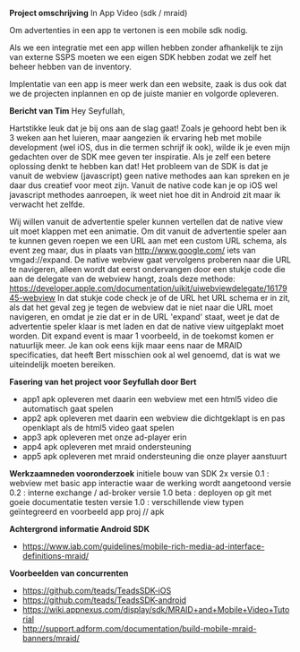 **Project omschrijving**
In App Video (sdk / mraid)

Om advertenties in een app te vertonen is een mobile sdk nodig.

Als we een integratie met een app willen hebben zonder afhankelijk te zijn van externe SSPS moeten we een eigen SDK hebben zodat we zelf het beheer hebben van de inventory.

Implentatie van een app is meer werk dan een website, zaak is dus ook dat we de projecten inplannen en op de juiste manier en volgorde opleveren.

**Bericht van Tim**
Hey Seyfullah,

Hartstikke leuk dat je bij ons aan de slag gaat! Zoals je gehoord hebt ben ik 3 weken aan het luieren, maar aangezien ik ervaring heb met mobile development (wel iOS, dus in die termen schrijf ik ook), wilde ik je even mijn gedachten over de SDK mee geven ter inspiratie. Als je zelf een betere oplossing denkt te hebben kan dat! 
Het probleem van de SDK is dat je vanuit de webview (javascript) geen native methodes aan kan spreken en je daar dus creatief voor meot zijn. Vanuit de native code kan je op iOS wel javascript methodes aanroepen, ik weet niet hoe dit in Android zit maar ik verwacht het zelfde.

Wij willen vanuit de advertentie speler kunnen vertellen dat de native view uit moet klappen met een animatie. Om dit vanuit de advertentie speler aan te kunnen geven roepen we een URL aan met een custom URL schema, als event zeg maar, dus in plaats van http://www.google.com/ iets van vmgad://expand. De native webview gaat vervolgens proberen naar die URL te navigeren, alleen wordt dat eerst ondervangen door een stukje code die aan de delegate van de webview hangt, zoals deze methode: https://developer.apple.com/documentation/uikit/uiwebviewdelegate/1617945-webview
In dat stukje code check je of de URL het URL schema er in zit, als dat het geval zeg je tegen de webview dat ie niet naar die URL moet navigeren, en omdat je zie dat er in de URL 'expand' staat, weet je dat de advertentie speler klaar is met laden en dat de native view uitgeplakt moet worden. 
Dit expand event is maar 1 voorbeeld, in de toekomst komen er natuurlijk meer. Je kan ook eens kijk maar eens naar de MRAID specificaties, dat heeft Bert misschien ook al wel genoemd, dat is wat we uiteindelijk moeten bereiken.

**Fasering van het project voor Seyfullah door Bert**
* app1 apk opleveren met daarin een webview met een html5 video die automatisch gaat spelen
* app2 apk opleveren met daarin een webview die dichtgeklapt is en pas openklapt als de html5 video gaat spelen 
* app3 apk opleveren met onze ad-player erin
* app4 apk opleveren met mraid ondersteuning
* app5 apk opleveren met mraid ondersteuning die onze player aanstuurt


**Werkzaamneden vooronderzoek**
initiele bouw van SDK 2x versie 0.1 : 
webview met basic app interactie waar de werking wordt aangetoond versie 0.2 : interne exchange / ad-broker versie 1.0 beta : deployen op git met goeie documentatie testen versie 1.0 : verschillende view typen geïntegreerd en voorbeeld app proj // apk




**Achtergrond informatie Android SDK**

* https://www.iab.com/guidelines/mobile-rich-media-ad-interface-definitions-mraid/

**Voorbeelden van concurrenten**

* https://github.com/teads/TeadsSDK-iOS
* https://github.com/teads/TeadsSDK-android
* https://wiki.appnexus.com/display/sdk/MRAID+and+Mobile+Video+Tutorial
* http://support.adform.com/documentation/build-mobile-mraid-banners/mraid/



